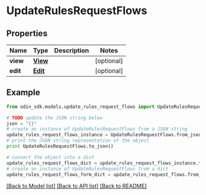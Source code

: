 # UpdateRulesRequestFlows


## Properties

Name | Type | Description | Notes
------------ | ------------- | ------------- | -------------
**view** | [**View**](View.md) |  | [optional] 
**edit** | [**Edit**](Edit.md) |  | [optional] 

## Example

```python
from odin_sdk.models.update_rules_request_flows import UpdateRulesRequestFlows

# TODO update the JSON string below
json = "{}"
# create an instance of UpdateRulesRequestFlows from a JSON string
update_rules_request_flows_instance = UpdateRulesRequestFlows.from_json(json)
# print the JSON string representation of the object
print UpdateRulesRequestFlows.to_json()

# convert the object into a dict
update_rules_request_flows_dict = update_rules_request_flows_instance.to_dict()
# create an instance of UpdateRulesRequestFlows from a dict
update_rules_request_flows_form_dict = update_rules_request_flows.from_dict(update_rules_request_flows_dict)
```
[[Back to Model list]](../README.md#documentation-for-models) [[Back to API list]](../README.md#documentation-for-api-endpoints) [[Back to README]](../README.md)


